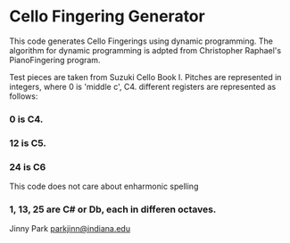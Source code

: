 # Cello Fingering Generator
This code generates Cello Fingerings using dynamic programming. 
The algorithm for dynamic programming is adpted from Christopher Raphael's PianoFingering program.

Test pieces are taken from Suzuki Cello Book I.
Pitches are represented in integers, where 0 is 'middle c', C4. 
different registers are represented as follows:
### 0 is C4.
### 12 is C5.
### 24 is C6
This code does not care about enharmonic spelling
### 1, 13, 25 are C# or Db, each in differen octaves.

Jinny Park
parkjinn@indiana.edu
